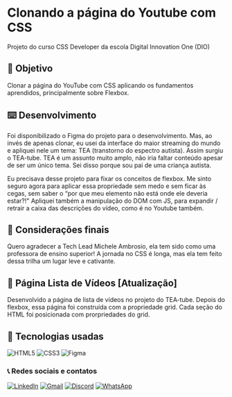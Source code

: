 # Clonando a página do Youtube com CSS
Projeto do curso CSS Developer da escola Digital Innovation One (DIO)

## 📌 Objetivo
Clonar a página do YouTube com CSS aplicando os fundamentos aprendidos, principalmente sobre Flexbox.

## ⌨️ Desenvolvimento
Foi disponibilizado o Figma do projeto para o desenvolvimento. Mas, ao invés de apenas clonar, eu usei da interface do maior streaming do mundo e apliquei nele um tema: TEA (transtorno do espectro autista). Assim surgiu o TEA-tube.
TEA é um assunto muito amplo, não iria faltar conteúdo apesar de ser um único tema. Sei disso porque sou pai de uma criança autista.

Eu precisava desse projeto para fixar os conceitos de flexbox. Me sinto seguro agora para aplicar essa propriedade sem medo e sem ficar às cegas, sem saber o “por que meu elemento não está onde ele deveria estar?!"
Apliquei também a manipulação do DOM com JS, para expandir / retrair a caixa das descrições do vídeo, como é no Youtube também.

## 🏁 Considerações finais
Quero agradecer a Tech Lead Michele Ambrosio, ela tem sido como uma professora de ensino superior! A jornada no CSS é longa, mas ela tem feito dessa trilha um lugar leve e cativante. 

## 🔼 Página Lista de Vídeos [Atualização]
Desenvolvido a página de lista de vídeos no projeto do TEA-tube. Depois do flexbox, essa página foi construída com a propriedade grid. Cada seção do HTML foi posicionada com prorpriedades do grid.

## 🔧 Tecnologias usadas
![HTML5](https://img.shields.io/badge/HTML5-E34F26?style=for-the-badge&logo=html5&logoColor=white)
![CSS3](https://img.shields.io/badge/CSS3-1572B6?style=for-the-badge&logo=css3&logoColor=white)
![Figma](https://img.shields.io/badge/figma-%23F24E1E.svg?style=for-the-badge&logo=figma&logoColor=white)

### 📞 Redes sociais e contatos
[![LinkedIn](https://img.shields.io/badge/LinkedIn-0077B5?style=for-the-badge&logo=linkedin&logoColor=white)](https://www.linkedin.com/in/feh-lipe-dev/)
[![Gmail](https://img.shields.io/badge/Gmail-333333?style=for-the-badge&logo=gmail&logoColor=red)](mailto:felipe.cleia05@gmail.com)
[![Discord](https://img.shields.io/badge/Discord-7289DA?style=for-the-badge&logo=discord&logoColor=white)](https://discord.com/channels/@me)
[![WhatsApp](https://img.shields.io/badge/WhatsApp-25D366?style=for-the-badge&logo=whatsapp&logoColor=white)](https://wa.me/5547988217528)